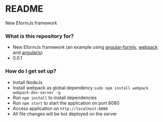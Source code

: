 # README #

New EformJs framework  
### What is this repository for? ###

* New EformJs framework (an example using [angular-formly](http://angular-formly.com), [webpack](http://webpack.github.io) and [angularjs](http://angularjs.org)) 
* 0.0.1

### How do I get set up? ###

* Install NodeJs
* Install webpack as global dependency `sudo npm install webpack webpack-dev-server -g`
* Run `npm install` to install dependencies
* Run `npm start` to start the application on port 8080
* Access application on `http://localhost:8080`
* All file changes will be hot deployed on the server
